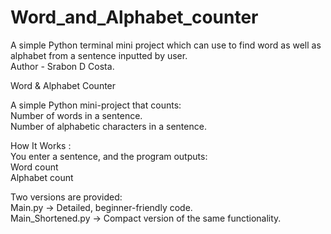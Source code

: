 # Word_and_Alphabet_counter
A simple Python terminal mini project which can use to find word as well as alphabet from a sentence inputted by user.
<br>
Author - Srabon D Costa.

Word & Alphabet Counter

A simple Python mini-project that counts:
<br>
Number of words in a sentence.
<br>
Number of alphabetic characters in a sentence.

How It Works :
<br>
You enter a sentence, and the program outputs:
<br>
Word count
<br>
Alphabet count

Two versions are provided:
<br>
Main.py → Detailed, beginner-friendly code.
<br>
Main_Shortened.py → Compact version of the same functionality.
